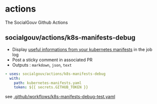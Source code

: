 # actions

The SocialGouv Github Actions

## socialgouv/actions/k8s-manifests-debug

- Display [useful informations from your kubernetes manifests](https://github.com/SocialGouv/sre-tools/tree/master/packages/parse-manifests) in the job log
- Post a sticky comment in associated PR
- Outputs : `markdown`, `json`, `text`

```yaml
- uses: socialgouv/actions/k8s-manifests-debug
  with:
    path: kubernetes-manifests.yaml
    token: ${{ secrets.GITHUB_TOKEN }}
```

see [.github/workflows/k8s-manifests-debug-test.yaml](.github/workflows/k8s-manifests-debug-test.yaml)
